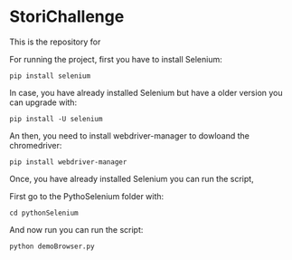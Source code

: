 # StoriChallenge

This is the repository for 




For running the project, first you have to install Selenium:


`pip install selenium` 

In case, you have already installed Selenium but have a older version you can upgrade with:


`pip install -U selenium`

An then, you need to install webdriver-manager to dowloand the chromedriver:


`pip install webdriver-manager`

Once, you have already installed Selenium you can run the script,

First go to the PythoSelenium folder with: 


`cd pythonSelenium`

And now run you can run the script:


`python demoBrowser.py `

